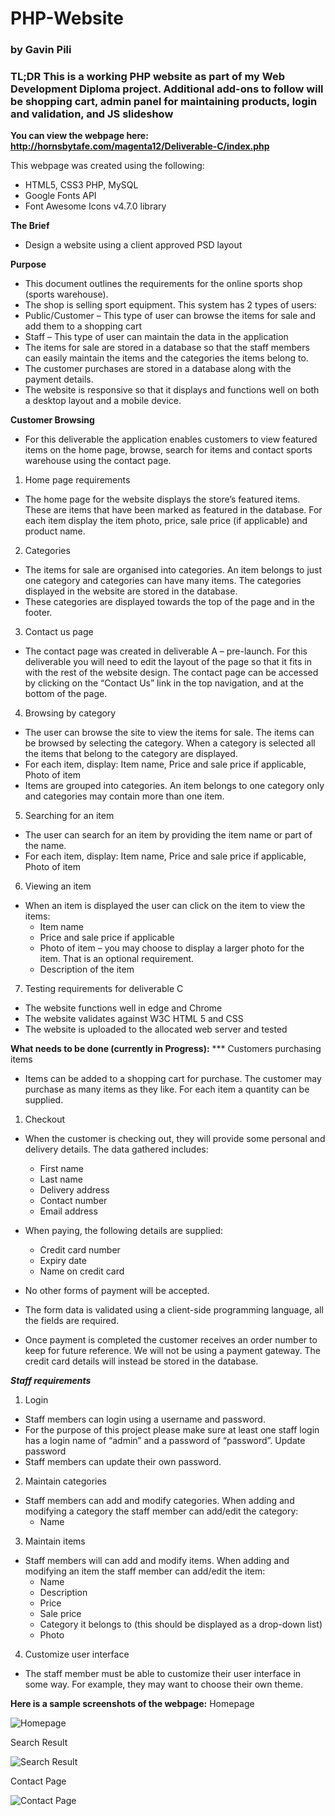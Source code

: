 # PHP-Website

### by Gavin Pili

### **TL;DR**  This is a working PHP website as part of my Web Development Diploma project. Additional add-ons to follow will be shopping cart, admin panel for maintaining products, login and validation, and JS slideshow
**You can view the webpage here: http://hornsbytafe.com/magenta12/Deliverable-C/index.php**

This webpage was created using the following:

* HTML5, CSS3 PHP, MySQL
* Google Fonts API
* Font Awesome Icons v4.7.0 library

**The Brief**
* Design a website using a client approved PSD layout

**Purpose**
* This document outlines the requirements for the online sports shop (sports warehouse).
* The shop is selling sport equipment. This system has 2 types of users:
* Public/Customer – This type of user can browse the items for sale and add them to a shopping cart
* Staff – This type of user can maintain the data in the application
* The items for sale are stored in a database so that the staff members can easily maintain the
items and the categories the items belong to.
* The customer purchases are stored in a database along with the payment details.
* The website is responsive so that it displays and functions well on both a desktop layout and a mobile device.

**Customer Browsing**
- For this deliverable the application enables customers to view featured items on the home page, browse, search for items and contact sports warehouse using the contact page.

1. Home page requirements
- The home page for the website displays the store’s featured items. These are items that have been marked as featured in the database. For each item display the item photo, price, sale price (if applicable) and product name.

2. Categories
- The items for sale are organised into categories. An item belongs to just one category and categories can have many items. The categories displayed in the website are stored in the database.
- These categories are displayed towards the top of the page and in the footer.

3. Contact us page
- The contact page was created in deliverable A – pre-launch. For this deliverable you will need to edit the layout of the page so that it fits in with the rest of the website design. The contact page can be accessed by clicking on the “Contact Us” link in the top navigation, and at the bottom of the page.

4. Browsing by category
- The user can browse the site to view the items for sale. The items can be browsed by selecting the category. When a category is selected all the items that belong to the category are displayed.
- For each item, display: Item name, Price and sale price if applicable, Photo of item
- Items are grouped into categories. An item belongs to one category only and categories may contain more than one item.

5. Searching for an item
- The user can search for an item by providing the item name or part of the name.
- For each item, display: Item name, Price and sale price if applicable, Photo of item

6. Viewing an item
- When an item is displayed the user can click on the item to view the items:
  - Item name
  - Price and sale price if applicable
  - Photo of item – you may choose to display a larger photo for the item. That is an optional requirement.
  - Description of the item

7. Testing requirements for deliverable C
- The website functions well in edge and Chrome
- The website validates against W3C HTML 5 and CSS
- The website is uploaded to the allocated web server and tested


**What needs to be done (currently in Progress):**
*** Customers purchasing items
- Items can be added to a shopping cart for purchase. The customer may purchase as many items as they like. For each item a quantity can be supplied.
1. Checkout
- When the customer is checking out, they will provide some personal and delivery details. The data gathered includes:
  - First name
  - Last name
  - Delivery address
  - Contact number
  - Email address

- When paying, the following details are supplied:
  - Credit card number
  - Expiry date
  - Name on credit card

- No other forms of payment will be accepted.
- The form data is validated using a client-side programming language, all the fields are required.
- Once payment is completed the customer receives an order number to keep for future reference. We will not be using a payment gateway. The credit card details will instead be stored in the database.


***Staff requirements***

1. Login
- Staff members can login using a username and password.
- For the purpose of this project please make sure at least one staff login has a login name of “admin” and a password of “password”. Update password
- Staff members can update their own password.

2. Maintain categories
- Staff members can add and modify categories. When adding and modifying a category the staff member can add/edit the category:
  - Name 

3. Maintain items
- Staff members will can add and modify items. When adding and modifying an item the staff member can add/edit the item:
  - Name
  - Description
  - Price
  - Sale price
  - Category it belongs to (this should be displayed as a drop-down list)
  - Photo

4. Customize user interface
- The staff member must be able to customize their user interface in some way. For example, they may want to choose their own theme.

**Here is a sample screenshots of the webpage:**
Homepage

![Homepage](/images/ss-homepage.jpg)




Search Result

![Search Result](/images/ss-search-result.jpg)



Contact Page

![Contact Page](/images/ss-contact.jpg)


